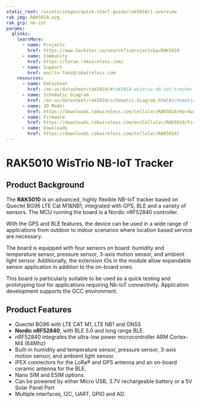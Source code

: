 ```yaml
---
static_root: /assets/images/quick-start-guide/rak5010/1.overview
rak_img: RAK5010.svg
rak_grp: nb-iot
params:
  qlinks:
    learnMore:
      - name: Projects
        href: https://www.hackster.io/search?i=projects&q=RAK5010
      - name: Community
        href: https://forum.rakwireless.com/
      - name: Support
        href: mailto:fomi@rakwireless.com
    resources:
      - name: Datasheet
        href: /en-us/datasheet/rak5010/#rak5010-wistrio-nb-iot-tracker
      - name: Schematic Diagram
        href: /en-us/datasheet/rak5010/schematic-diagram.html#schematic-diagram
      - name: 3D Model
        href: https://downloads.rakwireless.com/Cellular/RAK5010/Hardware-Specification/RAK5010-3D-File.zip
      - name: Firmware
        href: https://downloads.rakwireless.com/en/Cellular/RAK5010/Firmware/
      - name: Downloads
        href: https://downloads.rakwireless.com/Cellular/RAK5010/
---
```


# RAK5010 WisTrio NB-IoT Tracker

<rk-img
  :src="`${$frontmatter.static_root}/sezihji5wsoxeb4ikcfk.jpg`"
  width="50%"
  figure-number="1"
  caption="RAK5010 WisTrio NB-IoT Tracker Product View"
/>

## Product Background

The **RAK5010** is an advanced, highly flexible NB-IoT tracker based on Quectel BG96 LTE Cat M1&NB1, integrated with GPS, BLE and a variety of sensors. The MCU running the board is a Nordic nRF52840 controller.

With the GPS and BLE features, the device can be used in a wide range of applications from outdoor to indoor scenarios where location based service are necessary.

The board is equipped with four sensors on board: humidity and temperature sensor, pressure sensor, 3-axis motion sensor, and ambient light sensor. Additionally, the extension IOs in the module allow expandable sensor application in addition to the on-board ones.

This board is particularly suitable to be used as a quick testing and prototyping tool for applications requiring Nb-IoT connectivity. Application development supports the GCC environment.

<rk-btn
  src="quick-start-guide.html"
  label=" Set up Your RAK5010 WisTrio NB-IoT Tracker"
/>

<rk-quick-links :params="$frontmatter.params.qlinks" />

## Product Features

- Quectel BG96 with LTE CAT M1, LTE NB1 and GNSS
- **Nordic nRF52840**, with BLE 5.0 and long range BLE.
- nRF52840 integrates the ultra-low power microcontroller ARM Cortex-M4 (64Mhz)
- Built-in humidity and temperature sensor, pressure sensor, 3-axis motion sensor, and ambient light sensor.
- iPEX connectors for the LoRa® and GPS antenna and an on-board ceramic antenna for the BLE.
- Nano SIM and ESIM options.
- Can be powered by either Micro USB, 3.7V rechargeable battery or a 5V Solar Panel Port
- Multiple interfaces, I2C, UART, GPIO and AD.
